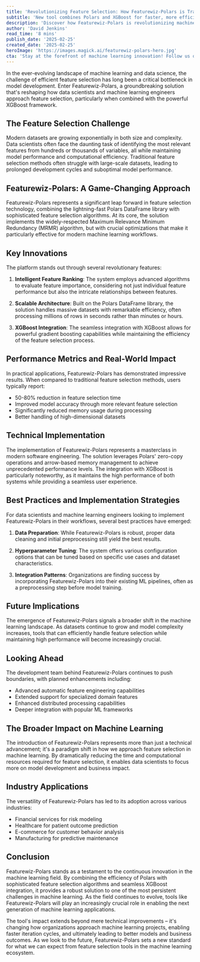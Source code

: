 ```yaml
---
title: 'Revolutionizing Feature Selection: How Featurewiz-Polars is Transforming Machine Learning Workflows'
subtitle: 'New tool combines Polars and XGBoost for faster, more efficient ML feature selection'
description: 'Discover how Featurewiz-Polars is revolutionizing machine learning workflows by combining the power of Polars DataFrame library with sophisticated feature selection algorithms and XGBoost integration. Learn about its impressive performance metrics, showing 50-80% reduction in feature selection time and improved model accuracy across various industries.'
author: 'David Jenkins'
read_time: '8 mins'
publish_date: '2025-02-25'
created_date: '2025-02-25'
heroImage: 'https://images.magick.ai/featurewiz-polars-hero.jpg'
cta: 'Stay at the forefront of machine learning innovation! Follow us on LinkedIn for regular updates on groundbreaking tools like Featurewiz-Polars and expert insights into the future of AI and data science.'
---
```


In the ever-evolving landscape of machine learning and data science, the challenge of efficient feature selection has long been a critical bottleneck in model development. Enter Featurewiz-Polars, a groundbreaking solution that's reshaping how data scientists and machine learning engineers approach feature selection, particularly when combined with the powerful XGBoost framework.

## The Feature Selection Challenge

Modern datasets are growing exponentially in both size and complexity. Data scientists often face the daunting task of identifying the most relevant features from hundreds or thousands of variables, all while maintaining model performance and computational efficiency. Traditional feature selection methods often struggle with large-scale datasets, leading to prolonged development cycles and suboptimal model performance.

## Featurewiz-Polars: A Game-Changing Approach

Featurewiz-Polars represents a significant leap forward in feature selection technology, combining the lightning-fast Polars DataFrame library with sophisticated feature selection algorithms. At its core, the solution implements the widely-respected Maximum Relevance Minimum Redundancy (MRMR) algorithm, but with crucial optimizations that make it particularly effective for modern machine learning workflows.

## Key Innovations

The platform stands out through several revolutionary features:

1. **Intelligent Feature Ranking**: The system employs advanced algorithms to evaluate feature importance, considering not just individual feature performance but also the intricate relationships between features.

2. **Scalable Architecture**: Built on the Polars DataFrame library, the solution handles massive datasets with remarkable efficiency, often processing millions of rows in seconds rather than minutes or hours.

3. **XGBoost Integration**: The seamless integration with XGBoost allows for powerful gradient boosting capabilities while maintaining the efficiency of the feature selection process.

## Performance Metrics and Real-World Impact

In practical applications, Featurewiz-Polars has demonstrated impressive results. When compared to traditional feature selection methods, users typically report:

- 50-80% reduction in feature selection time
- Improved model accuracy through more relevant feature selection
- Significantly reduced memory usage during processing
- Better handling of high-dimensional datasets

## Technical Implementation

The implementation of Featurewiz-Polars represents a masterclass in modern software engineering. The solution leverages Polars' zero-copy operations and arrow-based memory management to achieve unprecedented performance levels. The integration with XGBoost is particularly noteworthy, as it maintains the high performance of both systems while providing a seamless user experience.

## Best Practices and Implementation Strategies

For data scientists and machine learning engineers looking to implement Featurewiz-Polars in their workflows, several best practices have emerged:

1. **Data Preparation**: While Featurewiz-Polars is robust, proper data cleaning and initial preprocessing still yield the best results.

2. **Hyperparameter Tuning**: The system offers various configuration options that can be tuned based on specific use cases and dataset characteristics.

3. **Integration Patterns**: Organizations are finding success by incorporating Featurewiz-Polars into their existing ML pipelines, often as a preprocessing step before model training.

## Future Implications

The emergence of Featurewiz-Polars signals a broader shift in the machine learning landscape. As datasets continue to grow and model complexity increases, tools that can efficiently handle feature selection while maintaining high performance will become increasingly crucial.

## Looking Ahead

The development team behind Featurewiz-Polars continues to push boundaries, with planned enhancements including:

- Advanced automatic feature engineering capabilities
- Extended support for specialized domain features
- Enhanced distributed processing capabilities
- Deeper integration with popular ML frameworks

## The Broader Impact on Machine Learning

The introduction of Featurewiz-Polars represents more than just a technical advancement; it's a paradigm shift in how we approach feature selection in machine learning. By dramatically reducing the time and computational resources required for feature selection, it enables data scientists to focus more on model development and business impact.

## Industry Applications

The versatility of Featurewiz-Polars has led to its adoption across various industries:

- Financial services for risk modeling
- Healthcare for patient outcome prediction
- E-commerce for customer behavior analysis
- Manufacturing for predictive maintenance

## Conclusion

Featurewiz-Polars stands as a testament to the continuous innovation in the machine learning field. By combining the efficiency of Polars with sophisticated feature selection algorithms and seamless XGBoost integration, it provides a robust solution to one of the most persistent challenges in machine learning. As the field continues to evolve, tools like Featurewiz-Polars will play an increasingly crucial role in enabling the next generation of machine learning applications.

The tool's impact extends beyond mere technical improvements – it's changing how organizations approach machine learning projects, enabling faster iteration cycles, and ultimately leading to better models and business outcomes. As we look to the future, Featurewiz-Polars sets a new standard for what we can expect from feature selection tools in the machine learning ecosystem.